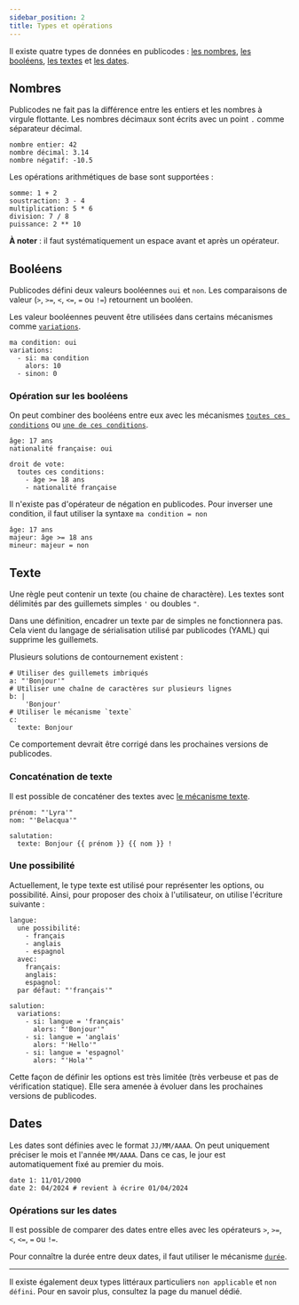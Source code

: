 ```yaml
---
sidebar_position: 2
title: Types et opérations
---
```


Il existe quatre types de données en publicodes : [les nombres](#nombres), [les booléens](#booléens), [les textes](#texte) et [les dates](#dates).

## Nombres

Publicodes ne fait pas la différence entre les entiers et les nombres à virgule flottante. Les nombres décimaux sont écrits avec un point `.` comme séparateur décimal.

```publicodes
nombre entier: 42
nombre décimal: 3.14
nombre négatif: -10.5
```

Les opérations arithmétiques de base sont supportées :

```publicodes
somme: 1 + 2
soustraction: 3 - 4
multiplication: 5 * 6
division: 7 / 8
puissance: 2 ** 10
```

**À noter** : il faut systématiquement un espace avant et après un opérateur.

## Booléens

Publicodes défini deux valeurs booléennes `oui` et `non`. Les comparaisons de valeur (`>`, `>=`, `<`, `<=`, `=` ou `!=`) retournent un booléen.

Les valeur booléennes peuvent être utilisées dans certains mécanismes comme [`variations`](/docs/mecanismes#variations).

```publicodes
ma condition: oui
variations:
  - si: ma condition
    alors: 10
  - sinon: 0
```

### Opération sur les booléens

On peut combiner des booléens entre eux avec les mécanismes [`toutes ces conditions`](/docs/mecanismes#toutes-ces-conditions) ou [`une de ces conditions`](/docs/mecanismes#toutes-ces-conditions).

```publicodes
âge: 17 ans
nationalité française: oui

droit de vote:
  toutes ces conditions:
    - âge >= 18 ans
    - nationalité française

```

<Callout type="info" title="Négation">

Il n'existe pas d'opérateur de négation en publicodes. Pour inverser une condition, il faut utiliser la syntaxe `ma condition = non`

```publicodes
âge: 17 ans
majeur: âge >= 18 ans
mineur: majeur = non

```

</Callout>

## Texte

Une règle peut contenir un texte (ou chaine de charactère). Les textes sont délimités par des guillemets simples `'` ou doubles `"`.

<Callout type="caution" title="Définir un texte">

Dans une définition, encadrer un texte par de simples ne fonctionnera pas. Cela vient du langage de sérialisation utilisé par publicodes (YAML) qui supprime les guillemets.

Plusieurs solutions de contournement existent :

```publicodes
# Utiliser des guillemets imbriqués
a: "'Bonjour'"
# Utiliser une chaîne de caractères sur plusieurs lignes
b: |
    'Bonjour'
# Utiliser le mécanisme `texte`
c:
  texte: Bonjour

```

Ce comportement devrait être corrigé dans les prochaines versions de publicodes.

</Callout>

### Concaténation de texte

Il est possible de concaténer des textes avec [le mécanisme texte](/docs/mecanismes#texte).

```publicodes
prénom: "'Lyra'"
nom: "'Belacqua'"

salutation:
  texte: Bonjour {{ prénom }} {{ nom }} !
```

### Une possibilité

Actuellement, le type texte est utilisé pour représenter les options, ou possibilité. Ainsi, pour proposer des choix à l'utilisateur, on utilise l'écriture suivante :

```publicodes
langue:
  une possibilité:
    - français
    - anglais
    - espagnol
  avec:
    français:
    anglais:
    espagnol:
  par défaut: "'français'"

salution:
  variations:
    - si: langue = 'français'
      alors: "'Bonjour'"
    - si: langue = 'anglais'
      alors: "'Hello'"
    - si: langue = 'espagnol'
      alors: "'Hola'"
```

<Callout type="info">

Cette façon de définir les options est très limitée (très verbeuse et pas de vérification statique). Elle sera amenée à évoluer dans les prochaines versions de publicodes.

</Callout>

## Dates

Les dates sont définies avec le format `JJ/MM/AAAA`. On peut uniquement préciser le mois et l'année `MM/AAAA`. Dans ce cas, le jour est automatiquement fixé au premier du mois.

```publicodes
date 1: 11/01/2000
date 2: 04/2024 # revient à écrire 01/04/2024
```

### Opérations sur les dates

Il est possible de comparer des dates entre elles avec les opérateurs `>`, `>=`, `<`, `<=`, `=` ou `!=`.

Pour connaître la durée entre deux dates, il faut utiliser le mécanisme [`durée`](/docs/mecanismes#durée).

---

<Callout type="caution">

Il existe également deux types littéraux particuliers `non applicable` et `non défini`. Pour en savoir plus, consultez la page du manuel dédié.

</Callout>
